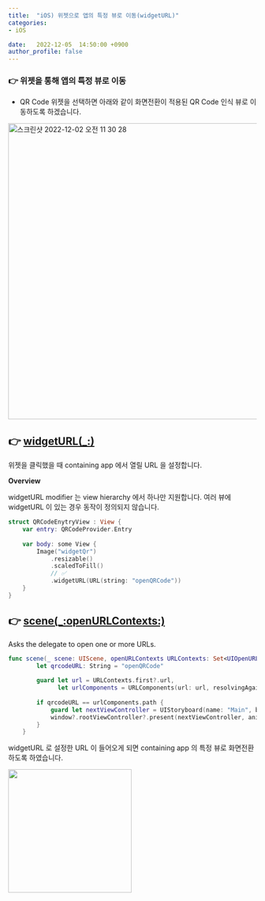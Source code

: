 ```yaml
---
title:  "iOS) 위젯으로 앱의 특정 뷰로 이동(widgetURL)"
categories:
- iOS

date:   2022-12-05  14:50:00 +0900
author_profile: false
---
```

### 👉 위젯을 통해 앱의 특정 뷰로 이동

- QR Code 위젯을 선택하면 아래와 같이 화면전환이 적용된 QR Code 인식 뷰로 이동하도록 하겠습니다.

<img width="600" alt="스크린샷 2022-12-02 오전 11 30 28" src="https://user-images.githubusercontent.com/69136340/205557540-4bdeeb28-c6dc-43de-8f6e-24d92437b262.png">

## 👉 [widgetURL(_:)](https://developer.apple.com/documentation/swiftui/view/widgeturl(_:))

위젯을 클릭했을 때 containing app 에서 열릴 URL 을 설정합니다.

**Overview**

widgetURL modifier 는 view hierarchy 에서 하나만 지원합니다. 여러 뷰에 widgetURL 이 있는 경우 동작이 정의되지 않습니다. 

```swift
struct QRCodeEnytryView : View {
    var entry: QRCodeProvider.Entry
    
    var body: some View {
        Image("widgetQr")
            .resizable()
            .scaledToFill()
            // ✅
            .widgetURL(URL(string: "openQRCode"))
    }
}
```

## 👉 [scene(_:openURLContexts:)](https://developer.apple.com/documentation/uikit/uiscenedelegate/3238059-scene)

Asks the delegate to open one or more URLs.

```swift
func scene(_ scene: UIScene, openURLContexts URLContexts: Set<UIOpenURLContext>) {
        let qrcodeURL: String = "openQRCode"
        
        guard let url = URLContexts.first?.url,
              let urlComponents = URLComponents(url: url, resolvingAgainstBaseURL: true) else { return }
        
        if qrcodeURL == urlComponents.path {
            guard let nextViewController = UIStoryboard(name: "Main", bundle: nil).instantiateViewController(withIdentifier: "NextViewController") as? NextViewController else { return }
            window?.rootViewController?.present(nextViewController, animated: true, completion: nil)
        }
    }
```

widgetURL 로 설정한 URL 이 들어오게 되면 containing app 의 특정 뷰로 화면전환하도록 하였습니다.

<img src="https://user-images.githubusercontent.com/69136340/205557627-463bcaa2-3bea-4553-a6d3-38b685018485.mp4" width ="250">


